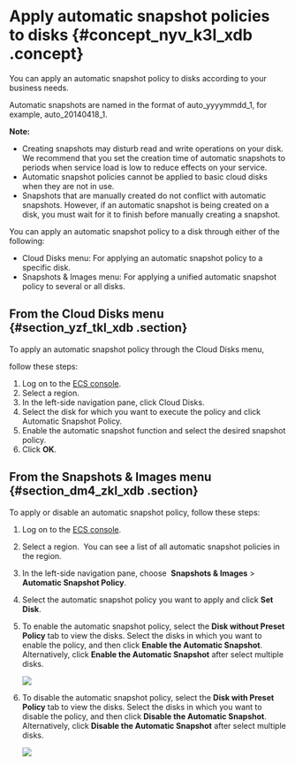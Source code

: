 # Apply automatic snapshot policies to disks {#concept_nyv_k3l_xdb .concept}

You can apply an automatic snapshot policy to disks according to your business needs.

Automatic snapshots are named in the format of auto\_yyyymmdd\_1, for example, auto\_20140418\_1.

**Note:** 

-   Creating snapshots may disturb read and write operations on your disk. We recommend that you set the creation time of automatic snapshots to periods when service load is low to reduce effects on your service.
-   Automatic snapshot policies cannot be applied to basic cloud disks when they are not in use.
-   Snapshots that are manually created do not conflict with automatic snapshots. However, if an automatic snapshot is being created on a disk, you must wait for it to finish before manually creating a snapshot.

You can apply an automatic snapshot policy to a disk through either of the following:

-   Cloud Disks menu: For applying an automatic snapshot policy to a specific disk.
-   Snapshots & Images menu: For applying a unified automatic snapshot policy to several or all disks.

## From the Cloud Disks menu {#section_yzf_tkl_xdb .section}

To apply an automatic snapshot policy through the Cloud Disks menu,

follow these steps:

1.  Log on to the [ECS console](https://ecs.console.aliyun.com/#/home).
2.  Select a region.
3.  In the left-side navigation pane, click Cloud Disks.
4.  Select the disk for which you want to execute the policy and click Automatic Snapshot Policy.
5.  Enable the automatic snapshot function and select the desired snapshot policy.
6.  Click **OK**.

## From the Snapshots & Images menu {#section_dm4_zkl_xdb .section}

To apply or disable an automatic snapshot policy, follow these steps:

1.  Log on to the [ECS console](https://ecs.console.aliyun.com/#/home).
2.  Select a region.  You can see a list of all automatic snapshot policies in the region.
3.  In the left-side navigation pane, choose  **Snapshots & Images** \> **Automatic Snapshot Policy**. 
4.  Select the automatic snapshot policy you want to apply and click **Set Disk**.
5.  To enable the automatic snapshot policy, select the **Disk without Preset Policy** tab to view the disks. Select the disks in which you want to enable the policy, and then click **Enable the Automatic Snapshot**. Alternatively, click **Enable the Automatic Snapshot** after select multiple disks.

    ![](images/4563_en-US.gif)

6.  To disable the automatic snapshot policy, select the **Disk with Preset Policy** tab to view the disks. Select the disks in which you want to disable the policy, and then click **Disable the Automatic Snapshot**. Alternatively, click **Disable the Automatic Snapshot** after select multiple disks.

    ![](http://static-aliyun-doc.oss-cn-hangzhou.aliyuncs.com/assets/img/9689/4568_en-US.png)


